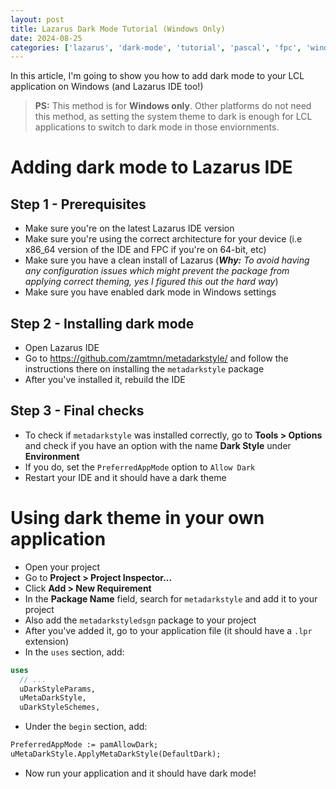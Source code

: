 ```yaml
---
layout: post
title: Lazarus Dark Mode Tutorial (Windows Only)
date: 2024-08-25
categories: ['lazarus', 'dark-mode', 'tutorial', 'pascal', 'fpc', 'windows', 'ide']
---
```


In this article, I'm going to show you how to add dark mode to your LCL application on Windows (and Lazarus IDE too!)
> **PS:** This method is for **Windows only**. Other platforms do not need this method, as setting the system theme to dark is enough for LCL applications to switch to dark mode in those enviornments.

# Adding dark mode to Lazarus IDE
## Step 1 - Prerequisites
- Make sure you're on the latest Lazarus IDE version
- Make sure you're using the correct architecture for your device (i.e x86_64 version of the IDE and FPC if you're on 64-bit, etc)
- Make sure you have a clean install of Lazarus (_**Why:** To avoid having any configuration issues which might prevent the package from applying correct theming, yes I figured this out the hard way_)
- Make sure you have enabled dark mode in Windows settings
## Step 2 - Installing dark mode
- Open Lazarus IDE
- Go to https://github.com/zamtmn/metadarkstyle/ and follow the instructions there on installing the `metadarkstyle` package
- After you've installed it, rebuild the IDE
## Step 3 - Final checks
- To check if `metadarkstyle` was installed correctly, go to **Tools > Options** and check if you have an option with the name **Dark Style** under **Environment**
- If you do, set the `PreferredAppMode` option to `Allow Dark`
- Restart your IDE and it should have a dark theme
# Using dark theme in your own application
- Open your project
- Go to **Project > Project Inspector...**
- Click **Add > New Requirement**
- In the **Package Name** field, search for `metadarkstyle` and add it to your project
- Also add the `metadarkstyledsgn` package to your project
- After you've added it, go to your application file (it should have a `.lpr` extension)
- In the `uses` section, add:
```pascal
uses
  // ...
  uDarkStyleParams,
  uMetaDarkStyle,
  uDarkStyleSchemes,
```
- Under the `begin` section, add:
```pascal
PreferredAppMode := pamAllowDark;
uMetaDarkStyle.ApplyMetaDarkStyle(DefaultDark);
```
- Now run your application and it should have dark mode!
